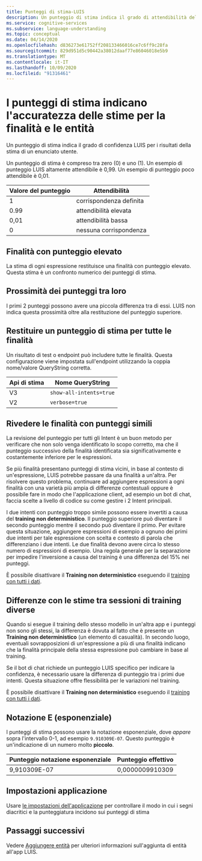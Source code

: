 ```yaml
---
title: Punteggi di stima-LUIS
description: Un punteggio di stima indica il grado di attendibilità del servizio API LUIS per i risultati della stima, in base a un enunciato utente.
ms.service: cognitive-services
ms.subservice: language-understanding
ms.topic: conceptual
ms.date: 04/14/2020
ms.openlocfilehash: d836273e61752ff208133466016ce7c6ff9c28fa
ms.sourcegitcommit: 829d951d5c90442a38012daaf77e86046018e5b9
ms.translationtype: MT
ms.contentlocale: it-IT
ms.lasthandoff: 10/09/2020
ms.locfileid: "91316461"
---
```

# <a name="prediction-scores-indicate-prediction-accuracy-for-intent-and-entities"></a>I punteggi di stima indicano l'accuratezza delle stime per la finalità e le entità

Un punteggio di stima indica il grado di confidenza LUIS per i risultati della stima di un enunciato utente.

Un punteggio di stima è compreso tra zero (0) e uno (1). Un esempio di punteggio LUIS altamente attendibile è 0,99. Un esempio di punteggio poco attendibile è 0,01.

|Valore del punteggio|Attendibilità|
|--|--|
|1|corrispondenza definita|
|0.99|attendibilità elevata|
|0,01|attendibilità bassa|
|0|nessuna corrispondenza|

## <a name="top-scoring-intent"></a>Finalità con punteggio elevato

La stima di ogni espressione restituisce una finalità con punteggio elevato. Questa stima è un confronto numerico dei punteggi di stima.

## <a name="proximity-of-scores-to-each-other"></a>Prossimità dei punteggi tra loro

I primi 2 punteggi possono avere una piccola differenza tra di essi. LUIS non indica questa prossimità oltre alla restituzione del punteggio superiore.

## <a name="return-prediction-score-for-all-intents"></a>Restituire un punteggio di stima per tutte le finalità

Un risultato di test o endpoint può includere tutte le finalità. Questa configurazione viene impostata sull'endpoint utilizzando la coppia nome/valore QueryString corretta.

|Api di stima|Nome QueryString|
|--|--|
|V3|`show-all-intents=true`|
|V2|`verbose=true`|

## <a name="review-intents-with-similar-scores"></a>Rivedere le finalità con punteggi simili

La revisione del punteggio per tutti gli Intent è un buon metodo per verificare che non solo venga identificato lo scopo corretto, ma che il punteggio successivo della finalità identificata sia significativamente e costantemente inferiore per le espressioni.

Se più finalità presentano punteggi di stima vicini, in base al contesto di un'espressione, LUIS potrebbe passare da una finalità a un'altra. Per risolvere questo problema, continuare ad aggiungere espressioni a ogni finalità con una varietà più ampia di differenze contestuali oppure è possibile fare in modo che l'applicazione client, ad esempio un bot di chat, faccia scelte a livello di codice su come gestire i 2 Intent principali.

I due intenti con punteggio troppo simile possono essere invertiti a causa del **training non deterministico**. Il punteggio superiore può diventare il secondo punteggio mentre il secondo può diventare il primo. Per evitare questa situazione, aggiungere espressioni di esempio a ognuno dei primi due intenti per tale espressione con scelta e contesto di parola che differenziano i due intenti. Le due finalità devono avere circa lo stesso numero di espressioni di esempio. Una regola generale per la separazione per impedire l'inversione a causa del training è una differenza del 15% nei punteggi.

È possibile disattivare il **Training non deterministico** eseguendo il [training con tutti i dati](luis-how-to-train.md#train-with-all-data).

## <a name="differences-with-predictions-between-different-training-sessions"></a>Differenze con le stime tra sessioni di training diverse

Quando si esegue il training dello stesso modello in un'altra app e i punteggi non sono gli stessi, la differenza è dovuta al fatto che è presente un **Training non deterministico** (un elemento di casualità). In secondo luogo, eventuali sovrapposizioni di un'espressione a più di una finalità indicano che la finalità principale della stessa espressione può cambiare in base al training.

Se il bot di chat richiede un punteggio LUIS specifico per indicare la confidenza, è necessario usare la differenza di punteggio tra i primi due intenti. Questa situazione offre flessibilità per le variazioni nel training.

È possibile disattivare il **Training non deterministico** eseguendo il [training con tutti i dati](luis-how-to-train.md#train-with-all-data).

## <a name="e-exponent-notation"></a>Notazione E (esponenziale)

I punteggi di stima possono usare la notazione esponenziale, dove _appare_ sopra l'intervallo 0-1, ad esempio `9.910309E-07`. Questo punteggio è un'indicazione di un numero molto **piccolo**.

|Punteggio notazione esponenziale |Punteggio effettivo|
|--|--|
|9,910309E-07|0,0000009910309|

<a name="punctuation"></a>

## <a name="application-settings"></a>Impostazioni applicazione

Usare [le impostazioni dell'applicazione](luis-reference-application-settings.md) per controllare il modo in cui i segni diacritici e la punteggiatura incidono sui punteggi di stima

## <a name="next-steps"></a>Passaggi successivi

Vedere [Aggiungere entità](luis-how-to-add-entities.md) per ulteriori informazioni sull'aggiunta di entità all'app LUIS.
